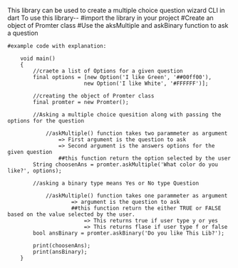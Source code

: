 
This library can be used to create a multiple choice question wizard CLI in dart
To use this library--
    #import the library in your project
    #Create an object of Promter class
    #Use the aksMultiple and askBinary function to ask a question

    #example code with explanation: 

        void main()
        {
            //craete a list of Options for a given question
            final options = [new Option('I like Green', '##00ff00'),
                            new Option('I like White', '#FFFFFF')];

            //creating the object of Promter class
            final promter = new Promter();

            //Asking a multiple choice quesition along with passing the options for the question

                //askMultiple() function takes two parammeter as argument
                    => First argument is the question to ask
                    => Second argument is the answers options for the given question
                    ##this function return the option selected by the user
            String choosenAns = promter.askMultiple('What color do you like?', options);

            //asking a binary type means Yes or No type Question
                
                //askMultiple() function takes one parammeter as argument
                        => argument is the question to ask
                        ##this function return the either TRUE or FALSE based on the value selected by the user. 
                            => This returns true if user type y or yes 
                            => This returns flase if user type f or false 
            bool ansBinary = promter.askBinary('Do you like This Lib?');

            print(choosenAns);
            print(ansBinary);
        }